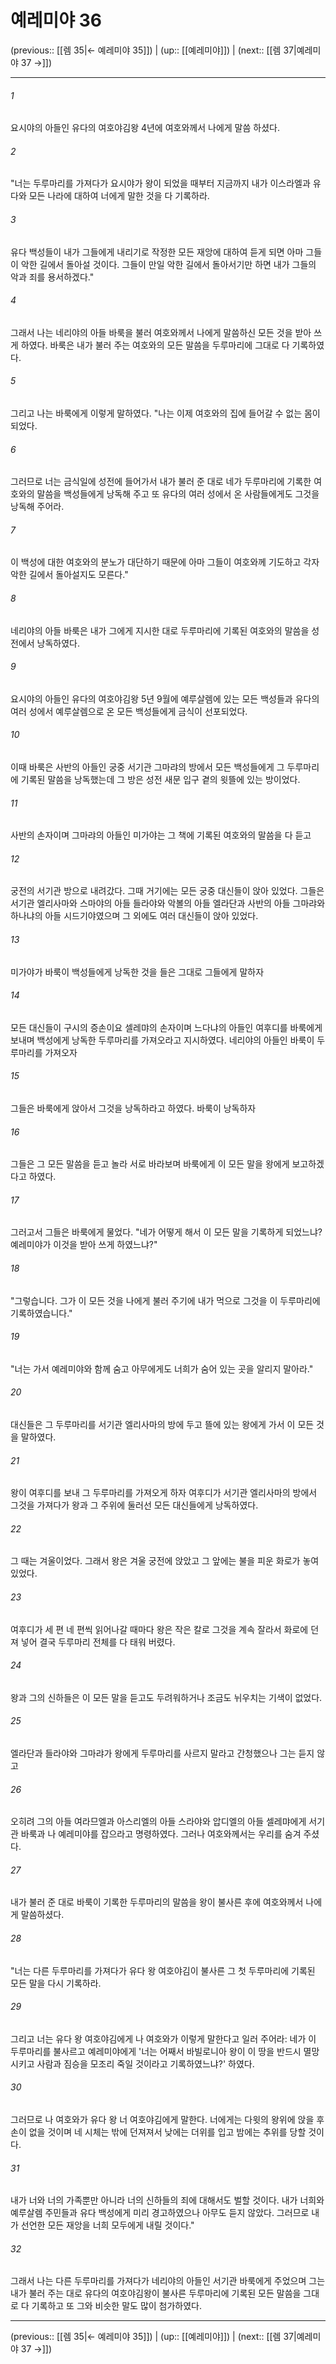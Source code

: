 # 예레미야 36

(previous:: [[렘 35|← 예레미야 35]]) | (up:: [[예레미야]]) | (next:: [[렘 37|예레미야 37 →]])

***




###### 1 

요시야의 아들인 유다의 여호야김왕 4년에 여호와께서 나에게 말씀 하셨다. 



###### 2 

"너는 두루마리를 가져다가 요시야가 왕이 되었을 때부터 지금까지 내가 이스라엘과 유다와 모든 나라에 대하여 너에게 말한 것을 다 기록하라. 



###### 3 

유다 백성들이 내가 그들에게 내리기로 작정한 모든 재앙에 대하여 듣게 되면 아마 그들이 악한 길에서 돌아설 것이다. 그들이 만일 악한 길에서 돌아서기만 하면 내가 그들의 악과 죄를 용서하겠다." 



###### 4 

그래서 나는 네리야의 아들 바룩을 불러 여호와께서 나에게 말씀하신 모든 것을 받아 쓰게 하였다. 바룩은 내가 불러 주는 여호와의 모든 말씀을 두루마리에 그대로 다 기록하였다. 



###### 5 

그리고 나는 바룩에게 이렇게 말하였다. "나는 이제 여호와의 집에 들어갈 수 없는 몸이 되었다. 



###### 6 

그러므로 너는 금식일에 성전에 들어가서 내가 불러 준 대로 네가 두루마리에 기록한 여호와의 말씀을 백성들에게 낭독해 주고 또 유다의 여러 성에서 온 사람들에게도 그것을 낭독해 주어라. 



###### 7 

이 백성에 대한 여호와의 분노가 대단하기 때문에 아마 그들이 여호와께 기도하고 각자 악한 길에서 돌아설지도 모른다." 



###### 8 

네리야의 아들 바룩은 내가 그에게 지시한 대로 두루마리에 기록된 여호와의 말씀을 성전에서 낭독하였다. 



###### 9 

요시야의 아들인 유다의 여호야김왕 5년 9월에 예루살렘에 있는 모든 백성들과 유다의 여러 성에서 예루살렘으로 온 모든 백성들에게 금식이 선포되었다. 



###### 10 

이때 바룩은 사반의 아들인 궁중 서기관 그마랴의 방에서 모든 백성들에게 그 두루마리에 기록된 말씀을 낭독했는데 그 방은 성전 새문 입구 곁의 윗뜰에 있는 방이었다. 



###### 11 

사반의 손자이며 그마랴의 아들인 미가야는 그 책에 기록된 여호와의 말씀을 다 듣고 



###### 12 

궁전의 서기관 방으로 내려갔다. 그때 거기에는 모든 궁중 대신들이 앉아 있었다. 그들은 서기관 엘리사마와 스마야의 아들 들라야와 악볼의 아들 엘라단과 사반의 아들 그마랴와 하나냐의 아들 시드기야였으며 그 외에도 여러 대신들이 앉아 있었다. 



###### 13 

미가야가 바룩이 백성들에게 낭독한 것을 들은 그대로 그들에게 말하자 



###### 14 

모든 대신들이 구시의 증손이요 셀레먀의 손자이며 느다냐의 아들인 여후디를 바룩에게 보내며 백성에게 낭독한 두루마리를 가져오라고 지시하였다. 네리야의 아들인 바룩이 두루마리를 가져오자 



###### 15 

그들은 바룩에게 앉아서 그것을 낭독하라고 하였다. 바룩이 낭독하자 



###### 16 

그들은 그 모든 말씀을 듣고 놀라 서로 바라보며 바룩에게 이 모든 말을 왕에게 보고하겠다고 하였다. 



###### 17 

그러고서 그들은 바룩에게 물었다. "네가 어떻게 해서 이 모든 말을 기록하게 되었느냐? 예레미야가 이것을 받아 쓰게 하였느냐?" 



###### 18 

"그렇습니다. 그가 이 모든 것을 나에게 불러 주기에 내가 먹으로 그것을 이 두루마리에 기록하였습니다." 



###### 19 

"너는 가서 예레미야와 함께 숨고 아무에게도 너희가 숨어 있는 곳을 알리지 말아라." 



###### 20 

대신들은 그 두루마리를 서기관 엘리사마의 방에 두고 뜰에 있는 왕에게 가서 이 모든 것을 말하였다. 



###### 21 

왕이 여후디를 보내 그 두루마리를 가져오게 하자 여후디가 서기관 엘리사마의 방에서 그것을 가져다가 왕과 그 주위에 둘러선 모든 대신들에게 낭독하였다. 



###### 22 

그 때는 겨울이었다. 그래서 왕은 겨울 궁전에 앉았고 그 앞에는 불을 피운 화로가 놓여 있었다. 



###### 23 

여후디가 세 편 네 편씩 읽어나갈 때마다 왕은 작은 칼로 그것을 계속 잘라서 화로에 던져 넣어 결국 두루마리 전체를 다 태워 버렸다. 



###### 24 

왕과 그의 신하들은 이 모든 말을 듣고도 두려워하거나 조금도 뉘우치는 기색이 없었다. 



###### 25 

엘라단과 들라야와 그마랴가 왕에게 두루마리를 사르지 말라고 간청했으나 그는 듣지 않고 



###### 26 

오히려 그의 아들 여라므엘과 아스리엘의 아들 스라야와 압디엘의 아들 셀레먀에게 서기관 바룩과 나 예레미야를 잡으라고 명령하였다. 그러나 여호와께서는 우리를 숨겨 주셨다. 



###### 27 

내가 불러 준 대로 바룩이 기록한 두루마리의 말씀을 왕이 불사른 후에 여호와께서 나에게 말씀하셨다. 



###### 28 

"너는 다른 두루마리를 가져다가 유다 왕 여호야김이 불사른 그 첫 두루마리에 기록된 모든 말을 다시 기록하라. 



###### 29 

그리고 너는 유다 왕 여호야김에게 나 여호와가 이렇게 말한다고 일러 주어라: 네가 이 두루마리를 불사르고 예레미야에게 '너는 어째서 바빌로니아 왕이 이 땅을 반드시 멸망시키고 사람과 짐승을 모조리 죽일 것이라고 기록하였느냐?' 하였다. 



###### 30 

그러므로 나 여호와가 유다 왕 너 여호야김에게 말한다. 너에게는 다윗의 왕위에 앉을 후손이 없을 것이며 네 시체는 밖에 던져져서 낮에는 더위를 입고 밤에는 추위를 당할 것이다. 



###### 31 

내가 너와 너의 가족뿐만 아니라 너의 신하들의 죄에 대해서도 벌할 것이다. 내가 너희와 예루살렘 주민들과 유다 백성에게 미리 경고하였으나 아무도 듣지 않았다. 그러므로 내가 선언한 모든 재앙을 너희 모두에게 내릴 것이다." 



###### 32 

그래서 나는 다른 두루마리를 가져다가 네리야의 아들인 서기관 바룩에게 주었으며 그는 내가 불러 주는 대로 유다의 여호야김왕이 불사른 두루마리에 기록된 모든 말씀을 그대로 다 기록하고 또 그와 비슷한 말도 많이 첨가하였다.

***

(previous:: [[렘 35|← 예레미야 35]]) | (up:: [[예레미야]]) | (next:: [[렘 37|예레미야 37 →]])
